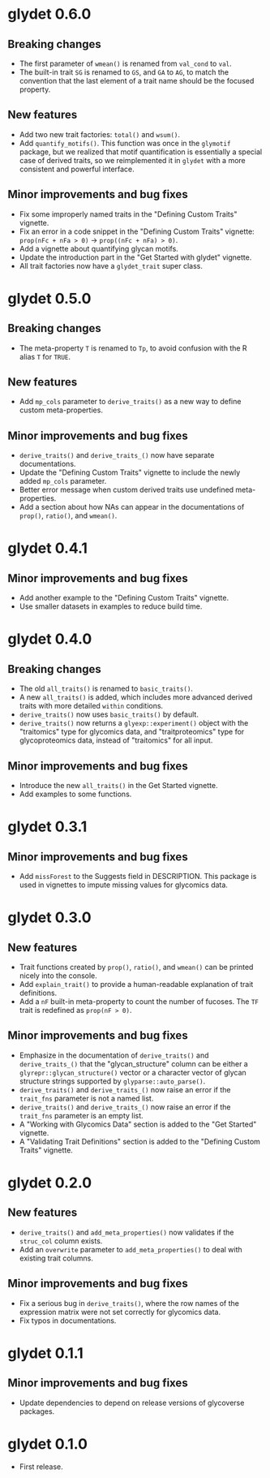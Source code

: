 # glydet 0.6.0

## Breaking changes

* The first parameter of `wmean()` is renamed from `val_cond` to `val`.
* The built-in trait `SG` is renamed to `GS`, and `GA` to `AG`, to match the convention that the last element of a trait name should be the focused property.

## New features

* Add two new trait factories: `total()` and `wsum()`.
* Add `quantify_motifs()`. This function was once in the `glymotif` package, but we realized that motif quantification is essentially a special case of derived traits, so we reimplemented it in `glydet` with a more consistent and powerful interface.

## Minor improvements and bug fixes

* Fix some improperly named traits in the "Defining Custom Traits" vignette.
* Fix an error in a code snippet in the "Defining Custom Traits" vignette: `prop(nFc + nFa > 0)` -> `prop((nFc + nFa) > 0)`.
* Add a vignette about quantifying glycan motifs.
* Update the introduction part in the "Get Started with glydet" vignette.
* All trait factories now have a `glydet_trait` super class.

# glydet 0.5.0

## Breaking changes

* The meta-property `T` is renamed to `Tp`, to avoid confusion with the R alias `T` for `TRUE`.

## New features

* Add `mp_cols` parameter to `derive_traits()` as a new way to define custom meta-properties.

## Minor improvements and bug fixes

* `derive_traits()` and `derive_traits_()` now have separate documentations.
* Update the "Defining Custom Traits" vignette to include the newly added `mp_cols` parameter.
* Better error message when custom derived traits use undefined meta-properties.
* Add a section about how NAs can appear in the documentations of `prop()`, `ratio()`, and `wmean()`.

# glydet 0.4.1

## Minor improvements and bug fixes

* Add another example to the "Defining Custom Traits" vignette.
* Use smaller datasets in examples to reduce build time.

# glydet 0.4.0

## Breaking changes

* The old `all_traits()` is renamed to `basic_traits()`.
* A new `all_traits()` is added, which includes more advanced derived traits with more detailed `within` conditions.
* `derive_traits()` now uses `basic_traits()` by default.
* `derive_traits()` now returns a `glyexp::experiment()` object with the "traitomics" type for glycomics data, and "traitproteomics" type for glycoproteomics data, instead of "traitomics" for all input.

## Minor improvements and bug fixes

* Introduce the new `all_traits()` in the Get Started vignette.
* Add examples to some functions.

# glydet 0.3.1

## Minor improvements and bug fixes

* Add `missForest` to the Suggests field in DESCRIPTION. This package is used in vignettes to impute missing values for glycomics data.

# glydet 0.3.0

## New features

* Trait functions created by `prop()`, `ratio()`, and `wmean()` can be printed nicely into the console.
* Add `explain_trait()` to provide a human-readable explanation of trait definitions.
* Add a `nF` built-in meta-property to count the number of fucoses. The `TF` trait is redefined as `prop(nF > 0)`.

## Minor improvements and bug fixes

* Emphasize in the documentation of `derive_traits()` and `derive_traits_()` that the "glycan_structure" column can be either a `glyrepr::glycan_structure()` vector or a character vector of glycan structure strings supported by `glyparse::auto_parse()`.
* `derive_traits()` and `derive_traits_()` now raise an error if the `trait_fns` parameter is not a named list.
* `derive_traits()` and `derive_traits_()` now raise an error if the `trait_fns` parameter is an empty list.
* A "Working with Glycomics Data" section is added to the "Get Started" vignette.
* A "Validating Trait Definitions" section is added to the "Defining Custom Traits" vignette.

# glydet 0.2.0

## New features

* `derive_traits()` and `add_meta_properties()` now validates if the `struc_col` column exists.
* Add an `overwrite` parameter to `add_meta_properties()` to deal with existing trait columns.

## Minor improvements and bug fixes

* Fix a serious bug in `derive_traits()`, where the row names of the expression matrix were not set correctly for glycomics data.
* Fix typos in documentations.

# glydet 0.1.1

## Minor improvements and bug fixes

* Update dependencies to depend on release versions of glycoverse packages.

# glydet 0.1.0

* First release.
